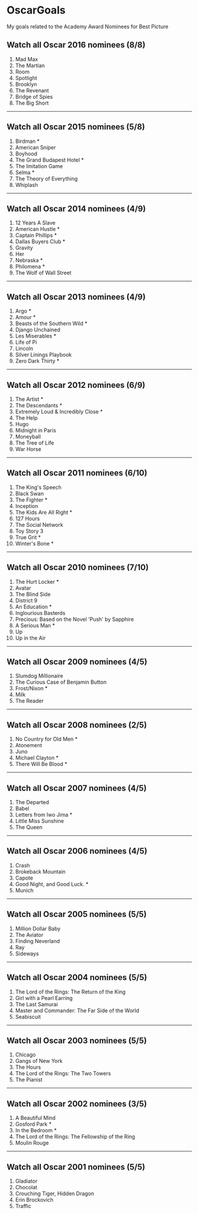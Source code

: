 # OscarGoals
My goals related to the Academy Award Nominees for Best Picture

## Watch all Oscar 2016 nominees (8/8)
1. Mad Max
2. The Martian
3. Room 
4. Spotlight
5. Brooklyn
6. The Revenant 
7. Bridge of Spies
8. The Big Short

-------------------

## Watch all Oscar 2015 nominees (5/8)
1. Birdman *
2. American Sniper
3. Boyhood 
4. The Grand Budapest Hotel *
5. The Imitation Game
6. Selma *
7. The Theory of Everything
8. Whiplash

-------------------

## Watch all Oscar 2014 nominees (4/9)
1. 12 Years A Slave
2. American Hustle *
3. Captain Phillips *
4. Dallas Buyers Club *
5. Gravity
6. Her
7. Nebraska *
8. Philomena *
9. The Wolf of Wall Street

-------------------

## Watch all Oscar 2013 nominees (4/9)
1. Argo *
2. Amour *
3. Beasts of the Southern Wild *
4. Django Unchained
5. Les Miserables *
6. Life of Pi
7. Lincoln
8. Silver Linings Playbook
9. Zero Dark Thirty *

-------------------

## Watch all Oscar 2012 nominees (6/9)
1. The Artist *
2. The Descendants *
3. Extremely Loud & Incredibly Close *
4. The Help
5. Hugo
6. Midnight in Paris
7. Moneyball
8. The Tree of Life
9. War Horse

-------------------

## Watch all Oscar 2011 nominees (6/10)
1. The King's Speech
2. Black Swan
3. The Fighter *
4. Inception
5. The Kids Are All Right *
6. 127 Hours
7. The Social Network
8. Toy Story 3
9. True Grit *
10. Winter's Bone *

-------------------

## Watch all Oscar 2010 nominees (7/10)
1. The Hurt Locker *
2. Avatar
3. The Blind Side
4. District 9
5. An Education *
6. Inglourious Basterds
7. Precious: Based on the Novel 'Push' by Sapphire
8. A Serious Man *
9. Up
10. Up in the Air

-------------------

## Watch all Oscar 2009 nominees (4/5)
1. Slumdog Millionaire
2. The Curious Case of Benjamin Button
3. Frost/Nixon *
4. Milk
5. The Reader

-------------------

## Watch all Oscar 2008 nominees (2/5)
1. No Country for Old Men *
2. Atonement
3. Juno
4. Michael Clayton *
5. There Will Be Blood *

-------------------

## Watch all Oscar 2007 nominees (4/5)
1. The Departed
2. Babel
3. Letters from Iwo Jima *
4. Little Miss Sunshine
5. The Queen

-------------------

## Watch all Oscar 2006 nominees (4/5)
1. Crash
2. Brokeback Mountain
3. Capote
4. Good Night, and Good Luck. *
5. Munich

-------------------

## Watch all Oscar 2005 nominees (5/5)
1. Million Dollar Baby
2. The Aviator
3. Finding Neverland
4. Ray
5. Sideways

-------------------

## Watch all Oscar 2004 nominees (5/5)
1. The Lord of the Rings: The Return of the King
2. Girl with a Pearl Earring
3. The Last Samurai
4. Master and Commander: The Far Side of the World
5. Seabiscuit

-------------------

## Watch all Oscar 2003 nominees (5/5)
1. Chicago
2. Gangs of New York
3. The Hours
4. The Lord of the Rings: The Two Towers
5. The Pianist

-------------------

## Watch all Oscar 2002 nominees (3/5)
1. A Beautiful Mind
2. Gosford Park *
3. In the Bedroom *
4. The Lord of the Rings: The Fellowship of the Ring
5. Moulin Rouge

-------------------

## Watch all Oscar 2001 nominees (5/5)
1. Gladiator
2. Chocolat
3. Crouching Tiger, Hidden Dragon
4. Erin Brockovich
5. Traffic
